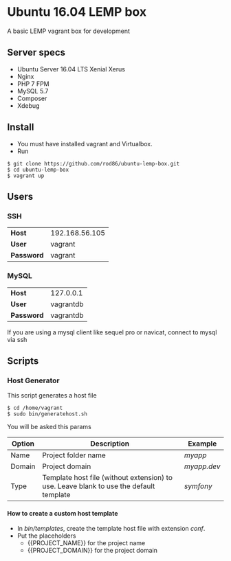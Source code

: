 # Ubuntu 16.04 LEMP box

A basic LEMP vagrant box for development

## Server specs

- Ubuntu Server 16.04 LTS Xenial Xerus
- Nginx
- PHP 7 FPM
- MySQL 5.7
- Composer
- Xdebug

## Install

- You must have installed vagrant and Virtualbox.
- Run
```
$ git clone https://github.com/rod86/ubuntu-lemp-box.git
$ cd ubuntu-lemp-box
$ vagrant up
```

## Users

### SSH
|         |                |
| ------- | -------------- |
| **Host**| 192.168.56.105 |
| **User**| vagrant |
| **Password**| vagrant |

### MySQL
|         |                |
| ------- | -------------- |
| **Host**| 127.0.0.1 |
| **User**| vagrantdb |
| **Password**| vagrantdb |

If you are using a mysql client like sequel pro or navicat, connect to mysql via ssh

## Scripts

### Host Generator

This script generates a host file

```
$ cd /home/vagrant
$ sudo bin/generatehost.sh
```

You will be asked this params

| Option | Description | Example |
| ------ | ----------- | ------- |
| Name | Project folder name | *myapp* |
| Domain | Project domain | *myapp.dev* |
| Type | Template host file (without extension) to use. Leave blank to use the default template | *symfony* |

#### How to create a custom host template

- In *bin/templates*, create the template host file with extension *conf*.
- Put the placeholders
    - {{PROJECT_NAME}} for the project name      
    - {{PROJECT_DOMAIN}} for the project domain
